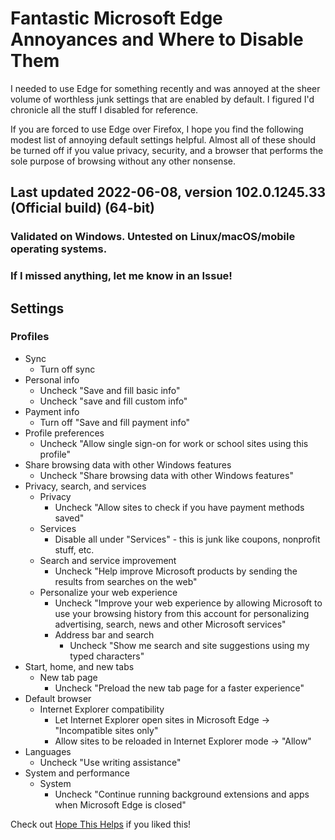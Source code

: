 # Fantastic Microsoft Edge Annoyances and Where to Disable Them
I needed to use Edge for something recently and was annoyed at the sheer volume of worthless junk settings that are enabled by default. I figured I'd chronicle all the stuff I disabled for reference.

If you are forced to use Edge over Firefox, I hope you find the following modest list of annoying default settings helpful. Almost all of these should be turned off if you value privacy, security, and a browser that performs the sole purpose of browsing without any other nonsense.

## Last updated 2022-06-08, version 102.0.1245.33 (Official build) (64-bit)

### Validated on Windows. Untested on Linux/macOS/mobile operating systems.

### If I missed anything, let me know in an Issue!

## Settings

### Profiles
* Sync
    * Turn off sync
* Personal info
    * Uncheck "Save and fill basic info"
	* Uncheck "save and fill custom info"
* Payment info
    * Turn off "Save and fill payment info"
* 	Profile preferences
    * Uncheck "Allow single sign-on for work or school sites using this profile"
* Share browsing data with other Windows features
    * Uncheck "Share browsing data with other Windows features"
* Privacy, search, and services
    * Privacy
        * Uncheck "Allow sites to check if you have payment methods saved"
    * Services
        * Disable all under "Services" - this is junk like coupons, nonprofit stuff, etc.
    * Search and service improvement
        * Uncheck "Help improve Microsoft products by sending the results from searches on the web"
	* Personalize your web experience 
        * Uncheck "Improve your web experience by allowing Microsoft to use your browsing history from this account for personalizing advertising, search, news and other Microsoft services"
        * Address bar and search
            * Uncheck "Show me search and site suggestions using my typed characters"
* Start, home, and new tabs
    * New tab page
        * Uncheck "Preload the new tab page for a faster experience"
* Default browser
	* Internet Explorer compatibility
		* Let Internet Explorer open sites in Microsoft Edge -> "Incompatible sites only"
        * Allow sites to be reloaded in Internet Explorer mode -> "Allow"
* Languages
	* Uncheck "Use writing assistance"
* System and performance
	* System
        * Uncheck "Continue running background extensions and apps when Microsoft Edge is closed"


Check out [Hope This Helps](https://hthpc.com/) if you liked this!
